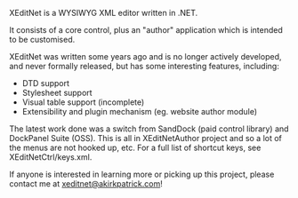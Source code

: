 XEditNet is a WYSIWYG XML editor written in .NET.

It consists of a core control, plus an "author" application which is intended to be customised.

XEditNet was written some years ago and is no longer actively developed, and never formally released, but has some interesting features, including:

- DTD support
- Stylesheet support
- Visual table support (incomplete)
- Extensibility and plugin mechanism (eg. website author module)

The latest work done was a switch from SandDock (paid control library) and DockPanel Suite (OSS). This is all in XEditNetAuthor
project and so a lot of the menus are not hooked up, etc. For a full list of shortcut keys, see XEditNetCtrl/keys.xml.

If anyone is interested in learning more or picking up this project, please contact me at xeditnet@akirkpatrick.com!
